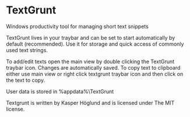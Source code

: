 # TextGrunt
Windows productivity tool for managing short text snippets

TextGrunt lives in your traybar and can be set to start automatically by default (recommended).
Use it for storage and quick access of commonly used text strings.

To add/edit texts open the main view by double clicking the TextGrunt traybar icon.
Changes are automatically saved.
To copy text to clipboard either use main view or right click textgrunt traybar icon and then click on the text to copy.

User data is stored in %appdata%\TextGrunt

Textgrunt is written by Kasper Höglund and is licensed under The MIT license.
